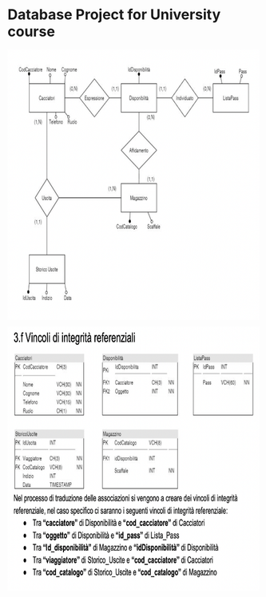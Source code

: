 # Database Project for University course
   <p align="center">
    <img align="center" width="809" height="542" src="graph.png">
  </p>
  
  <p align="center">
    <img align="center" width="786" height="529" src="referential integrity constraints.png">
  </p>

